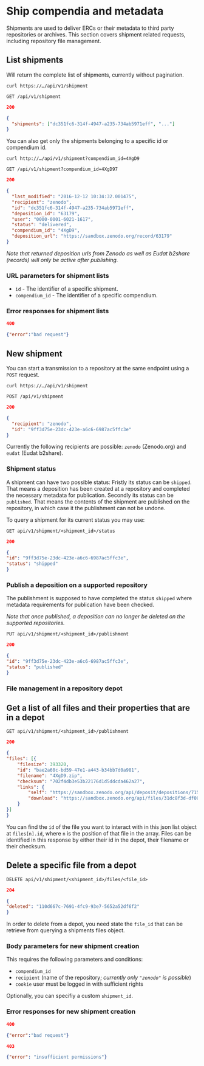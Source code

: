 # Ship compendia and metadata

Shipments are used to deliver ERCs or their metadata to third party repositories or archives. This section covers shipment related requests, including repository file management.

## List shipments

Will return the complete list of shipments, currently without pagination.

`curl https://…/api/v1/shipment`

`GET /api/v1/shipment`

```json
200

{
  "shipments": ["dc351fc6-314f-4947-a235-734ab5971eff", "..."]
}
```

You can also get only the shipments belonging to a specific id or compendium id.

`curl http://…/api/v1/shipment?compendium_id=4XgD9`

`GET /api/v1/shipment?compendium_id=4XgD97`

```json
200 

{
  "last_modified": "2016-12-12 10:34:32.001475",
  "recipient": "zenodo",
  "id": "dc351fc6-314f-4947-a235-734ab5971eff",
  "deposition_id": "63179",
  "user": "0000-0001-6021-1617",
  "status": "delivered",
  "compendium_id": "4XgD9",
  "deposition_url": "https://sandbox.zenodo.org/record/63179"
}
```

_Note that returned deposition urls from Zenodo as well as Eudat b2share (records) will only be active after publishing._

### URL parameters for shipment lists

- `id` - The identifier of a specific shipment.
- `compendium_id` - The identifier of a specific compendium.

### Error responses for shipment lists

```json
400

{"error":"bad request"}
```


## New shipment

You can start a transmission to a repository at the same endpoint using a `POST` request.

`curl https://…/api/v1/shipment`

`POST /api/v1/shipment`

```json
200

{
  "recipient": "zenodo",
  "id": "9ff3d75e-23dc-423e-a6c6-6987ac5ffc3e"
}
```

Currently the following recipients are possible: `zenodo` (Zenodo.org) and `eudat` (Eudat b2share).


### Shipment status

A shipment can have two possible status: Fristly its status can be `shipped`. That means a deposition has been created at a repository and completed the necessary metadata for publication. Secondly its status can be `published`. That means the contents of the shipment are published on the repository, in which case it the publishment can not be undone. 

To query a shipment for its current status you may use:

`GET api/v1/shipment/<shipment_id>/status`


```json
200

{
"id": "9ff3d75e-23dc-423e-a6c6-6987ac5ffc3e",
"status": "shipped"
}
```


### Publish a deposition on a supported repository

The publishment is supposed to have completed the status `shipped` where metadata requirements for publication have been checked.

_Note that once published, a deposition can no longer be deleted on the supported repositories._

`PUT api/v1/shipment/<shipment_id>/publishment`

```json
200

{
"id": "9ff3d75e-23dc-423e-a6c6-6987ac5ffc3e",
"status": "published"
}
```


### File management in a repository depot

## Get a list of all files and their properties that are in a depot

`GET api/v1/shipment/<shipment_id>/publishment`

```json
200

{
"files": [{
	"filesize": 393320,
	"id": "bae2a60c-bd59-47e1-a443-b34bb7d0a981",
	"filename": "4XgD9.zip",
	"checksum": "702f4db3e53b22176d1d5ddcda462a27",
	"links": {
		"self": "https://sandbox.zenodo.org/api/deposit/depositions/71552/files/bae2a60c-bd59-47e1-a443-b34bb7d0a981",
		"download": "https://sandbox.zenodo.org/api/files/31dc8f3d-df00-4d8a-bd99-64ef341372b3/4XgD9.zip"
	}
}]
}
```

You can find the `id` of the file you want to interact with in this json list object at `files[n].id`, where `n` is the position of that file in the array. Files can be identified in this response by either their id in the depot, their filename or their checksum.


## Delete a specific file from a depot

`DELETE api/v1/shipment/<shipment_id>/files/<file_id>`

```json
204

{
"deleted": "110d667c-7691-4fc9-93e7-5652a52df6f2"
}
```

In order to delete from a depot, you need state the `file_id` that can be retrieve from querying a shipments files object.


### Body parameters for new shipment creation

This requires the following parameters and conditions:

- `compendium_id`
- `recipient` (name of the repository; _currently only `"zenodo"` is possible_)
- `cookie` user must be logged in with sufficient rights

Optionally, you can specifiy a custom `shipment_id`.

### Error responses for new shipment creation

```json
400

{"error":"bad request"}
```


```json
403

{"error": "insufficient permissions"}
```
